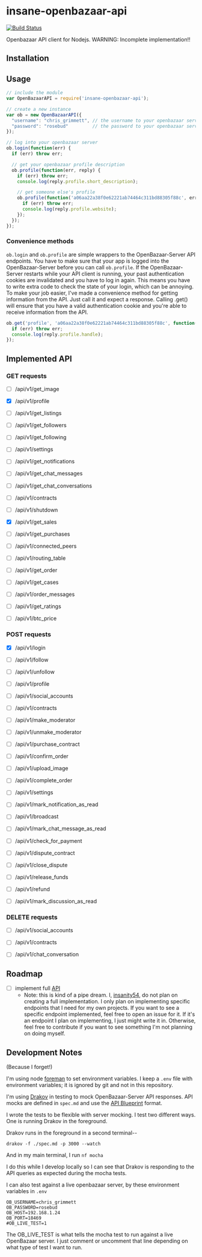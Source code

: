 # insane-openbazaar-api

[![Build Status](https://travis-ci.org/insanity54/insane-openbazaar-api.svg?branch=master)](https://travis-ci.org/insanity54/insane-openbazaar-api)

Openbazaar API client for Nodejs. WARNING: Incomplete implementation!!

## Installation



## Usage

```js
// include the module
var OpenBazaarAPI = require('insane-openbazaar-api');

// create a new instance
var ob = new OpenBazaarAPI({
  "username": "chris_grimmett", // the username to your openbazaar server
  "password": "rosebud"         // the password to your openbazaar server
});

// log into your openbazaar server
ob.login(function(err) {
  if (err) throw err;

  // get your openbazaar profile description
  ob.profile(function(err, reply) {
    if (err) throw err;
    console.log(reply.profile.short_description);

    // get someone else's profile
    ob.profile(function('a06aa22a38f0e62221ab74464c311bd88305f88c', err, reply) {
      if (err) throw err;
      console.log(reply.profile.website);
    });
  });
});

```


### Convenience methods

`ob.login` and `ob.profile` are simple wrappers to the OpenBazaar-Server API endpoints. You have to make sure that your app is logged into the OpenBazaar-Server before you can call `ob.profile`. If the OpenBazaar-Server restarts while your API client is running, your past authentication cookies are invalidated and you have to log in again. This means you have to write extra code to check the state of your login, which can be annoying. To make your job easier, I've made a convenience method for getting information from the API. Just call it and expect a response. Calling .get() will ensure that you have a valid authentication cookie and you're able to receive information from the API.

```js
ob.get('profile', 'a06aa22a38f0e62221ab74464c311bd88305f88c', function(err, reply) {
  if (err) throw err;
  console.log(reply.profile.handle);
});
```



## Implemented API

### GET requests

* [ ] /api/v1/get_image
* [x] /api/v1/profile
* [ ] /api/v1/get_listings
* [ ] /api/v1/get_followers
* [ ] /api/v1/get_following
* [ ] /api/v1/settings
* [ ] /api/v1/get_notifications
* [ ] /api/v1/get_chat_messages
* [ ] /api/v1/get_chat_conversations
* [ ] /api/v1/contracts
* [ ] /api/v1/shutdown
* [x] /api/v1/get_sales
* [ ] /api/v1/get_purchases
* [ ] /api/v1/connected_peers
* [ ] /api/v1/routing_table
* [ ] /api/v1/get_order
* [ ] /api/v1/get_cases
* [ ] /api/v1/order_messages
* [ ] /api/v1/get_ratings
* [ ] /api/v1/btc_price


### POST requests

* [x] /api/v1/login
* [ ] /api/v1/follow
* [ ] /api/v1/unfollow
* [ ] /api/v1/profile
* [ ] /api/v1/social_accounts
* [ ] /api/v1/contracts
* [ ] /api/v1/make_moderator
* [ ] /api/v1/unmake_moderator
* [ ] /api/v1/purchase_contract
* [ ] /api/v1/confirm_order
* [ ] /api/v1/upload_image
* [ ] /api/v1/complete_order
* [ ] /api/v1/settings
* [ ] /api/v1/mark_notification_as_read
* [ ] /api/v1/broadcast
* [ ] /api/v1/mark_chat_message_as_read
* [ ] /api/v1/check_for_payment
* [ ] /api/v1/dispute_contract
* [ ] /api/v1/close_dispute
* [ ] /api/v1/release_funds
* [ ] /api/v1/refund
* [ ] /api/v1/mark_discussion_as_read


### DELETE requests

* [ ] /api/v1/social_accounts
* [ ] /api/v1/contracts
* [ ] /api/v1/chat_conversation


## Roadmap

* [ ] implement full [API](https://github.com/OpenBazaar/OpenBazaar-Server/blob/master/api/restapi.py)
  * Note: this is kind of a pipe dream. I, [insanity54](https://github.com/insanity54), do not plan on creating a full implementation. I only plan on implementing specific endpoints that I need for my own projects. If you want to see a specific endpoint implemented, feel free to open an issue for it. If it's an endpoint I plan on implementing, I just might write it in. Otherwise, feel free to contribute if you want to see something I'm not planning on doing myself.


## Development Notes

(Because I forget!)

I'm using node [foreman](https://www.npm.js/package/foreman) to set environment variables. I keep a `.env` file with environment variables; it is ignored by git and not in this repository.

I'm using [Drakov](https://www.npmjs.com/package/drakov) in testing to mock OpenBazaar-Server API responses. API mocks are defined in `spec.md` and use the [API Blueprint](https://apiblueprint.org/) format.

I wrote the tests to be flexible with server mocking. I test two different ways. One is running Drakov in the foreground.

Drakov runs in the foreground in a second terminal--

    drakov -f ./spec.md -p 3000 --watch

And in my main terminal, I run `nf mocha`

I do this while I develop locally so I can see that Drakov is responding to the API queries as expected during the mocha tests.

I can also test against a live openbazaar server, by these environment variables in `.env`

    OB_USERNAME=chris_grimmett
    OB_PASSWORD=rosebud
    OB_HOST=192.168.1.24
    OB_PORT=18469
    #OB_LIVE_TEST=1

The OB_LIVE_TEST is what tells the mocha test to run against a live OpenBazaar server. I just comment or uncomment that line depending on what type of test I want to run.
